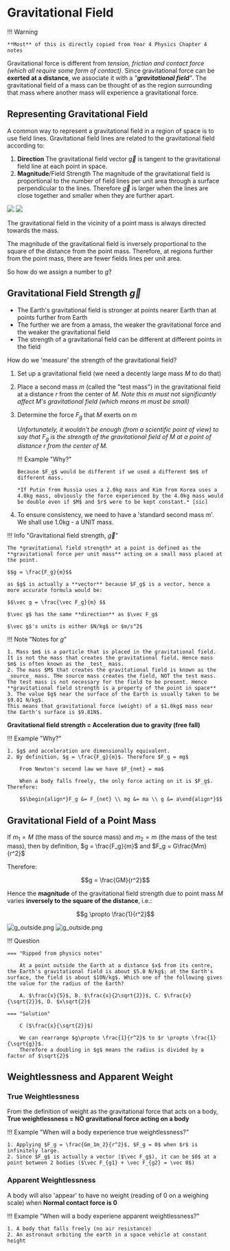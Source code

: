 # Gravitational Field

!!! Warning

    **Most** of this is directly copied from Year 4 Physics Chapter 4 notes

Gravitational force is different from _tension, friction and contact force (which all require some form of contact)_. Since gravitational force can be **exerted at a distance**, we associate it with a _"**gravitational field**"_. The gravitational field of a mass can be thought of as the region surrounding that mass where another mass will experience a gravitational force.

## Representing Gravitational Field

A common way to represent a gravitational field in a region of space is to use field lines. Gravitational field lines are related to the gravitational field according to:

1. **Direction**
   The gravitational field vector $\vec g$ is tangent to the gravitational field line at each point in space.
2. **Magnitude**/Field Strength
   The magnitude of the gravitational field is proportional to the number of field lines per unit area through a surface perpendicular to the lines.
   Therefore $\vec g$ is larger when the lines are close together and smaller when they are further apart.

![](../img/Gravitational_field_Earth_lines.svg#only-light)
![](../img/Gravitational_field_Earth_lines_dark.svg#only-dark)

The gravitational field in the vicinity of a point mass is always directed towards the mass.

The magnitude of the gravitational field is inversely proportional to the square of the distance from the point mass.
Therefore, at regions further from the point mass, there are fewer fields lines per unit area.

So how do we assign a number to $g$?

## Gravitational Field Strength $\vec g$

-   The Earth's gravitational field is stronger at points nearer Earth than at points further from Earth
-   The further we are from a amass, the weaker the gravitational force and the weaker the gravitational field
-   The strength of a gravitational field can be different at different points in the field

How do we 'measure' the strength of the gravitational field?

1.  Set up a gravitational field (we need a decently large mass $M$ to do that)
2.  Place a second mass $m$ (called the "test mass") in the gravitational field at a distance $r$ from the center of $M$. _Note this $m$ must not significantly affect $M$'s gravitational field (which means $m$ must be small)_
3.  Determine the force $F_g$ that $M$ exerts on $m$

    _Unfortunately, it wouldn't be enough (from a scientific point of view) to say that $F_g$ is the strength of the gravitational field of $M$ at a point of distance $r$ from the center of $M$._

    !!! Example "Why?"

        Because $F_g$ would be different if we used a different $m$ of different mass.

        *If Putin from Russia uses a 2.0kg mass and Kim from Korea uses a 4.0kg mass, obviously the force experienced by the 4.0kg mass would be double even if $M$ and $r$ were to be kept constant.* [sic]

4.  To ensure consistency, we need to have a 'standard second mass $m$'.
    We shall use 1.0kg - a UNIT mass.

!!! Info "Gravitational field strength, $\vec g$"

    The *gravitational field strength* at a point is defined as the **gravitational force per unit mass** acting on a small mass placed at the point.

    $$g = \frac{F_g}{m}$$

    as $g$ is actually a **vector** because $F_g$ is a vector, hence a more accurate formula would be:

    $$\vec g = \frac{\vec F_g}{m} $$

    $\vec g$ has the same **direction** as $\vec F_g$

    $\vec g$'s units is either $N/kg$ or $m/s^2$

!!! Note "Notes for $g$"

    1. Mass $m$ is a particle that is placed in the gravitational field. It is not the mass that creates the gravitational field. Hence mass $m$ is often known as the _test_ mass.
    2. The mass $M$ that creates the gravitational field is known as the _source_ mass. THe source mass creates the field, NOT the test mass. The test mass is not necessary for the field to be present. Hence **gravitational field strength is a property of the point in space**
    3. The value $g$ near the surface of the Earth is usually taken to be $9.81 N/kg$.
    This means that gravitational force (weight) of a $1.0kg$ mass near the Earth's surface is $9.81N$.

**Gravitational field strength = Acceleration due to gravity (free fall)**

!!! Example "Why?"

    1. $g$ and acceleration are dimensionally equivalent.
    2. By definition, $g = \frac{F_g}{m}$. Therefore $F_g = mg$

        From Newton's second law we have $F_{net} = ma$

        When a body falls freely, the only force acting on it is $F_g$. Therefore:

        $$\begin{align*}F_g &= F_{net} \\ mg &= ma \\ g &= a\end{align*}$$

## Gravitational Field of a Point Mass

If $m_1 = M$ (the mass of the source mass) and $m_2 = m$ (the mass of the test mass), then by definition, $g = \frac{F_g}{m}$ and $F_g = G\frac{Mm}{r^2}$

Therefore:

$$g = \frac{GM}{r^2}$$

Hence the **magnitude** of the gravitational field strength due to point mass $M$ varies **inversely to the square of the distance**, i.e.:

$$g \propto \frac{1}{r^2}$$

![g_outside.png](../img/g_outside.png#only-light)
![g_outside.png](../img/g_outside_dark.png#only-dark)

!!! Question

    === "Ripped from physics notes"

        At a point outside the Earth at a distance $x$ from its centre, the Earth's gravitational field is about $5.0 N/kg$; at the Earth's surface, the field is about $10N/kg$. Which one of the following gives the value for the radius of the Earth?

        A. $\frac{x}{5}$, B. $\frac{x}{2\sqrt{2}}$, C. $\frac{x}{\sqrt{2}}$, D. $x\sqrt{2}$

    === "Solution"

        C ($\frac{x}{\sqrt{2}}$)

        We can rearrange $g\propto \frac{1}{r^2}$ to $r \propto \frac{1}{\sqrt{g}}$.
        Therefore a doubling in $g$ means the radius is divided by a factor of $\sqrt{2}$

## Weightlessness and Apparent Weight

### True Weightlessness

From the definition of weight as the gravitational force that acts on a body, **True weightlessness = NO gravitational force acting on a body**

!!! Example "When will a body experience true weightlessness?"

    1. Applying $F_g = \frac{Gm_1m_2}{r^2}$, $F_g = 0$ when $r$ is infinitely large.
    2. Since $F_g$ is actually a vector ($\vec F_g$), it can be $0$ at a point between 2 bodies ($\vec F_{g1} + \vec F_{g2} = \vec 0$)

### Apparent Weightlessness

A body will also 'appear' to have no weight (reading of $0$ on a weighing scale) when **Normal contact force is $0$**

!!! Example "When will a body experiene apparent weightlessness?"

    1. A body that falls freely (no air resistance)
    2. An astronaut orbiting the earth in a space vehicle at constant height
